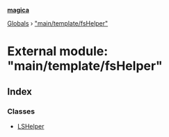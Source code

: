 **[magica](../README.md)**

[Globals](../README.md) › ["main/template/fsHelper"](_main_template_fshelper_.md)

# External module: "main/template/fsHelper"

## Index

### Classes

* [LSHelper](../classes/_main_template_fshelper_.lshelper.md)